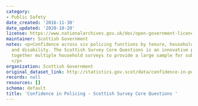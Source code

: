 ```yaml
---
category:
- Public Safety
date_created: '2016-11-30'
date_updated: '2020-10-20'
license: https://www.nationalarchives.gov.uk/doc/open-government-licence/version/3/
maintainer: Scottish Government
notes: <p>Confidence across six policing functions by tenure, household type, sex
  and disability. The Scottish Survey Core Questions is an innovative project drawing
  together multiple household surveys to provide a large sample for subnational analysis.
  </p>
organization: Scottish Government
original_dataset_link: http://statistics.gov.scot/data/confidence-in-policing-sscq
records: null
resources: []
schema: default
title: 'Confidence in Policing - Scottish Survey Core Questions '
---
```

